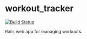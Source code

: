 workout_tracker
===============

[![Build Status](https://travis-ci.org/cameronstanley/workout_tracker.svg?branch=master)](https://travis-ci.org/cameronstanley/workout_tracker)

Rails web app for managing workouts.
